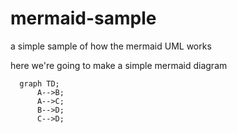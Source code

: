 # mermaid-sample
a simple sample of how the mermaid UML works

here we're going to make a simple mermaid diagram

```mermaid
  graph TD;
      A-->B;
      A-->C;
      B-->D;
      C-->D;
```
